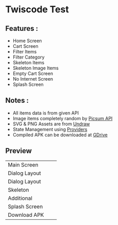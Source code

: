 # Twiscode Test

## Features :

* Home Screen
* Cart Screen
* Filter Items
* Filter Category
* Skeleton Items
* Skeleton Image Items
* Empty Cart Screen
* No Internet Screen
* Splash Screen

## Notes :
* All items data is from given API
* Image items completely random by [Picsum API](https://picsum.photos/600/400)
* SVG & PNG Assets are from [Undraw](https://undraw.co/)
* State Management using [Providers](https://pub.dev/packages/provider)
* Compiled APK can be downloaded at [GDrive](https://drive.google.com/drive/folders/10YCElJf9t4Z9u7ZHPLZpl9bjqC7oDQyy?usp=sharing)  

## Preview

<table>
<tbody>
  <tr>
    <td align="left">Main Screen</td>
    <td align="center">
      <image alt="" src="https://raw.githubusercontent.com/fairuzmn/twiscode_test/main/screenshots/home_screen.jpg"/>
    </td>
    <td align="center">
      <image alt="" src="https://raw.githubusercontent.com/fairuzmn/twiscode_test/main/screenshots/cart_screen.jpg"/>
    </td>
  </tr>
  <tr>
    <td align="left">Dialog Layout</td>
    <td align="center">
      <image alt="" src="https://raw.githubusercontent.com/fairuzmn/twiscode_test/main/screenshots/filter_dialog.jpg"/>
    </td>
    <td align="center">
      <image alt="" src="https://raw.githubusercontent.com/fairuzmn/twiscode_test/main/screenshots/category_dialog.jpg"/>
    </td>
  </tr>
  <tr>
    <td align="left">Dialog Layout</td>
    <td align="center">
      <image alt="" src="https://raw.githubusercontent.com/fairuzmn/twiscode_test/main/screenshots/filter_dialog.jpg"/>
    </td>
    <td align="center">
      <image alt="" src="https://raw.githubusercontent.com/fairuzmn/twiscode_test/main/screenshots/category_dialog.jpg"/>
    </td>
  </tr>
  <tr>
    <td align="left">Skeleton</td>
    <td align="center">
      <image alt="" src="https://raw.githubusercontent.com/fairuzmn/twiscode_test/main/screenshots/load_data.jpg"/>
    </td>
    <td align="center">
      <image alt="" src="https://raw.githubusercontent.com/fairuzmn/twiscode_test/main/screenshots/load_image.jpg"/>
    </td>
  </tr>
  <tr>
    <td align="left">Additional</td>
    <td align="center">
      <image alt="" src="https://raw.githubusercontent.com/fairuzmn/twiscode_test/main/screenshots/no_cart.jpg"/>
    </td>
    <td align="center">
      <image alt="" src="https://raw.githubusercontent.com/fairuzmn/twiscode_test/main/screenshots/no_internet.jpg"/>
    </td>
  </tr>
  <tr>
    <td align="left">Splash Screen</td>
    <td align="center" colspan="2">
       <image alt="" src="https://raw.githubusercontent.com/fairuzmn/twiscode_test/main/screenshots/splash_screen.jpg"/>
    </td>
  </tr>
    <td align="left">Download APK</td>
    <td align="center" colspan="2">
      <a href="https://raw.githubusercontent.com/fairuzmn/twiscode_test/main/qr_link.png"/></a>
    </td>
  </tr>
</tbody>
</table>

